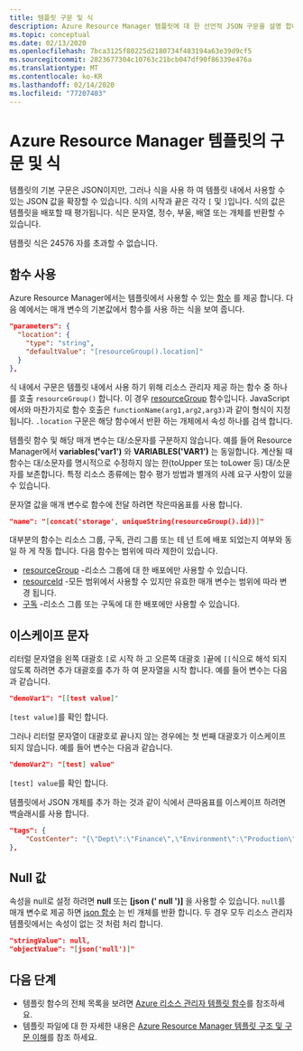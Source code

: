 ```yaml
---
title: 템플릿 구문 및 식
description: Azure Resource Manager 템플릿에 대 한 선언적 JSON 구문을 설명 합니다.
ms.topic: conceptual
ms.date: 02/13/2020
ms.openlocfilehash: 7bca3125f80225d2180734f483194a63e39d9cf5
ms.sourcegitcommit: 2823677304c10763c21bcb047df90f86339e476a
ms.translationtype: MT
ms.contentlocale: ko-KR
ms.lasthandoff: 02/14/2020
ms.locfileid: "77207403"
---
```

# <a name="syntax-and-expressions-in-azure-resource-manager-templates"></a>Azure Resource Manager 템플릿의 구문 및 식

템플릿의 기본 구문은 JSON이지만, 그러나 식을 사용 하 여 템플릿 내에서 사용할 수 있는 JSON 값을 확장할 수 있습니다.  식의 시작과 끝은 각각 `[` 및 `]`입니다. 식의 값은 템플릿을 배포할 때 평가됩니다. 식은 문자열, 정수, 부울, 배열 또는 개체를 반환할 수 있습니다.

템플릿 식은 24576 자를 초과할 수 없습니다.

## <a name="use-functions"></a>함수 사용

Azure Resource Manager에서는 템플릿에서 사용할 수 있는 [함수](template-functions.md) 를 제공 합니다. 다음 예에서는 매개 변수의 기본값에서 함수를 사용 하는 식을 보여 줍니다.

```json
"parameters": {
  "location": {
    "type": "string",
    "defaultValue": "[resourceGroup().location]"
  }
},
```

식 내에서 구문은 템플릿 내에서 사용 하기 위해 리소스 관리자 제공 하는 함수 중 하나를 호출 `resourceGroup()` 합니다. 이 경우 [resourceGroup](template-functions-resource.md#resourcegroup) 함수입니다. JavaScript에서와 마찬가지로 함수 호출은 `functionName(arg1,arg2,arg3)`과 같이 형식이 지정됩니다. `.location` 구문은 해당 함수에서 반환 하는 개체에서 속성 하나를 검색 합니다.

템플릿 함수 및 해당 매개 변수는 대/소문자를 구분하지 않습니다. 예를 들어 Resource Manager에서 **variables('var1')** 와 **VARIABLES('VAR1')** 는 동일합니다. 계산될 때 함수는 대/소문자를 명시적으로 수정하지 않는 한(toUpper 또는 toLower 등) 대/소문자를 보존합니다. 특정 리소스 종류에는 함수 평가 방법과 별개의 사례 요구 사항이 있을 수 있습니다.

문자열 값을 매개 변수로 함수에 전달 하려면 작은따옴표를 사용 합니다.

```json
"name": "[concat('storage', uniqueString(resourceGroup().id))]"
```

대부분의 함수는 리소스 그룹, 구독, 관리 그룹 또는 테 넌 트에 배포 되었는지 여부와 동일 하 게 작동 합니다. 다음 함수는 범위에 따라 제한이 있습니다.

* [resourceGroup](template-functions-resource.md#resourcegroup) -리소스 그룹에 대 한 배포에만 사용할 수 있습니다.
* [resourceId](template-functions-resource.md#resourceid) -모든 범위에서 사용할 수 있지만 유효한 매개 변수는 범위에 따라 변경 됩니다.
* [구독](template-functions-resource.md#subscription) -리소스 그룹 또는 구독에 대 한 배포에만 사용할 수 있습니다.

## <a name="escape-characters"></a>이스케이프 문자

리터럴 문자열을 왼쪽 대괄호 `[`로 시작 하 고 오른쪽 대괄호 `]`끝에 `[[`식으로 해석 되지 않도록 하려면 추가 대괄호를 추가 하 여 문자열을 시작 합니다. 예를 들어 변수는 다음과 같습니다.

```json
"demoVar1": "[[test value]"
```

`[test value]`를 확인 합니다.

그러나 리터럴 문자열이 대괄호로 끝나지 않는 경우에는 첫 번째 대괄호가 이스케이프 되지 않습니다. 예를 들어 변수는 다음과 같습니다.

```json
"demoVar2": "[test] value"
```

`[test] value`를 확인 합니다.

템플릿에서 JSON 개체를 추가 하는 것과 같이 식에서 큰따옴표를 이스케이프 하려면 백슬래시를 사용 합니다.

```json
"tags": {
    "CostCenter": "{\"Dept\":\"Finance\",\"Environment\":\"Production\"}"
},
```

## <a name="null-values"></a>Null 값

속성을 null로 설정 하려면 **null** 또는 **[json (' null ')]** 을 사용할 수 있습니다. `null`를 매개 변수로 제공 하면 [json 함수](template-functions-array.md#json) 는 빈 개체를 반환 합니다. 두 경우 모두 리소스 관리자 템플릿에서는 속성이 없는 것 처럼 처리 합니다.

```json
"stringValue": null,
"objectValue": "[json('null')]"
```

## <a name="next-steps"></a>다음 단계

* 템플릿 함수의 전체 목록을 보려면 [Azure 리소스 관리자 템플릿 함수](template-functions.md)를 참조하세요.
* 템플릿 파일에 대 한 자세한 내용은 [Azure Resource Manager 템플릿 구조 및 구문 이해](template-syntax.md)를 참조 하세요.
